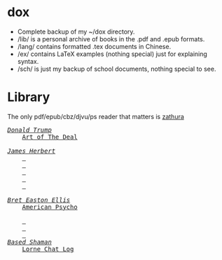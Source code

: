 # dox
* Complete backup of my ~/dox directory.
* /lib/ is a personal archive of books in the .pdf and .epub formats.
* /lang/ contains formatted .tex documents in Chinese.
* /ex/ contains LaTeX examples (nothing special) just for explaining syntax.
* /sch/ is just my backup of school documents, nothing special to see.

# Library
The only pdf/epub/cbz/djvu/ps reader that matters is <a href="https://pwmt.org/projects/zathura/">zathura</a>
<pre><a href="https://www.donaldjtrump.com/"><i>Donald Trump</i></a>
    <a href="./lib/TheArtOfTheDeal.epub">Art of The Deal</a>

<a href="https://james-herbert.co.uk/about-james-herbert.html"><i>James Herbert</i></a>
    <a href="./"> </a>
    <a href="./"> </a>
    <a href="./"> </a>
    <a href="./"> </a>
    <a href="./"> </a>

<a href="https://www.breteastonellis.com/about"><i>Bret Easton Ellis</i></a>
    <a href="./lib/AmericanPsycho.pdf">American Psycho</a>

    <a href="./"> </a>
    <a href="./"> </a>
    <a href="./"> </a>
<a href="https://basedshaman.com/"><i>Based Shaman</i></a>
    <a href="./lib/Lornography.pdf">Lorne Chat Log</a>

</pre>
